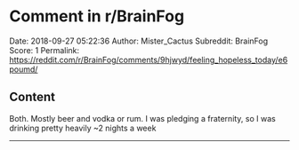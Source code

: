 # Comment in r/BrainFog

Date: 2018-09-27 05:22:36
Author: Mister_Cactus
Subreddit: BrainFog
Score: 1
Permalink: https://reddit.com/r/BrainFog/comments/9hjwyd/feeling_hopeless_today/e6poumd/

## Content

Both. Mostly beer and vodka or rum. I was pledging a fraternity, so I was drinking pretty heavily ~2 nights a week

---
